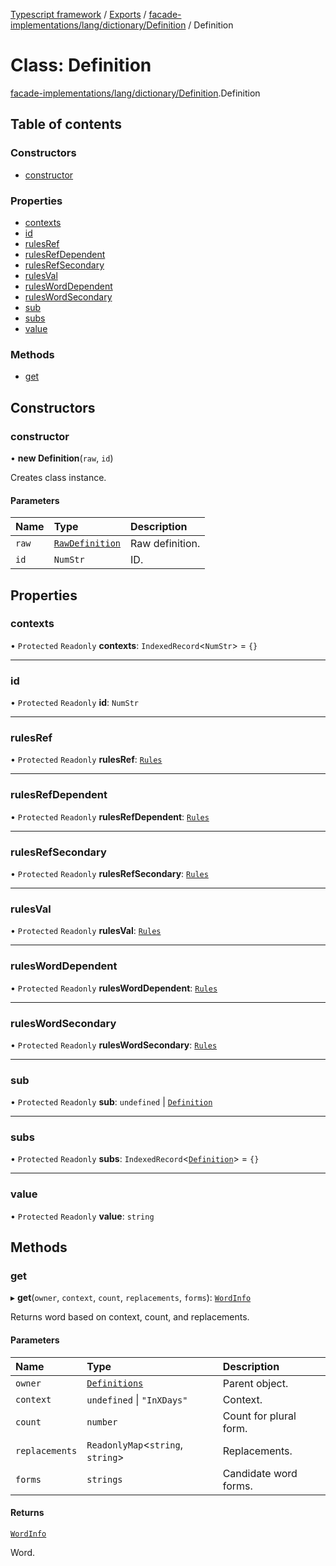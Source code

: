 [Typescript framework](../index.md) / [Exports](../modules.md) / [facade-implementations/lang/dictionary/Definition](../modules/facade_implementations_lang_dictionary_Definition.md) / Definition

# Class: Definition

[facade-implementations/lang/dictionary/Definition](../modules/facade_implementations_lang_dictionary_Definition.md).Definition

## Table of contents

### Constructors

- [constructor](facade_implementations_lang_dictionary_Definition.Definition.md#constructor)

### Properties

- [contexts](facade_implementations_lang_dictionary_Definition.Definition.md#contexts)
- [id](facade_implementations_lang_dictionary_Definition.Definition.md#id)
- [rulesRef](facade_implementations_lang_dictionary_Definition.Definition.md#rulesref)
- [rulesRefDependent](facade_implementations_lang_dictionary_Definition.Definition.md#rulesrefdependent)
- [rulesRefSecondary](facade_implementations_lang_dictionary_Definition.Definition.md#rulesrefsecondary)
- [rulesVal](facade_implementations_lang_dictionary_Definition.Definition.md#rulesval)
- [rulesWordDependent](facade_implementations_lang_dictionary_Definition.Definition.md#rulesworddependent)
- [rulesWordSecondary](facade_implementations_lang_dictionary_Definition.Definition.md#ruleswordsecondary)
- [sub](facade_implementations_lang_dictionary_Definition.Definition.md#sub)
- [subs](facade_implementations_lang_dictionary_Definition.Definition.md#subs)
- [value](facade_implementations_lang_dictionary_Definition.Definition.md#value)

### Methods

- [get](facade_implementations_lang_dictionary_Definition.Definition.md#get)

## Constructors

### constructor

• **new Definition**(`raw`, `id`)

Creates class instance.

#### Parameters

| Name | Type | Description |
| :------ | :------ | :------ |
| `raw` | [`RawDefinition`](../modules/facade_implementations_lang_dictionary_core.md#rawdefinition) | Raw definition. |
| `id` | `NumStr` | ID. |

## Properties

### contexts

• `Protected` `Readonly` **contexts**: `IndexedRecord`<`NumStr`\> = `{}`

___

### id

• `Protected` `Readonly` **id**: `NumStr`

___

### rulesRef

• `Protected` `Readonly` **rulesRef**: [`Rules`](../modules/facade_implementations_lang_dictionary_core.md#rules)

___

### rulesRefDependent

• `Protected` `Readonly` **rulesRefDependent**: [`Rules`](../modules/facade_implementations_lang_dictionary_core.md#rules)

___

### rulesRefSecondary

• `Protected` `Readonly` **rulesRefSecondary**: [`Rules`](../modules/facade_implementations_lang_dictionary_core.md#rules)

___

### rulesVal

• `Protected` `Readonly` **rulesVal**: [`Rules`](../modules/facade_implementations_lang_dictionary_core.md#rules)

___

### rulesWordDependent

• `Protected` `Readonly` **rulesWordDependent**: [`Rules`](../modules/facade_implementations_lang_dictionary_core.md#rules)

___

### rulesWordSecondary

• `Protected` `Readonly` **rulesWordSecondary**: [`Rules`](../modules/facade_implementations_lang_dictionary_core.md#rules)

___

### sub

• `Protected` `Readonly` **sub**: `undefined` \| [`Definition`](facade_implementations_lang_dictionary_Definition.Definition.md)

___

### subs

• `Protected` `Readonly` **subs**: `IndexedRecord`<[`Definition`](facade_implementations_lang_dictionary_Definition.Definition.md)\> = `{}`

___

### value

• `Protected` `Readonly` **value**: `string`

## Methods

### get

▸ **get**(`owner`, `context`, `count`, `replacements`, `forms`): [`WordInfo`](../interfaces/facade_implementations_lang_dictionary_core.WordInfo.md)

Returns word based on context, count, and replacements.

#### Parameters

| Name | Type | Description |
| :------ | :------ | :------ |
| `owner` | [`Definitions`](facade_implementations_lang_dictionary_Definitions.Definitions.md) | Parent object. |
| `context` | `undefined` \| ``"InXDays"`` | Context. |
| `count` | `number` | Count for plural form. |
| `replacements` | `ReadonlyMap`<`string`, `string`\> | Replacements. |
| `forms` | `strings` | Candidate word forms. |

#### Returns

[`WordInfo`](../interfaces/facade_implementations_lang_dictionary_core.WordInfo.md)

Word.
